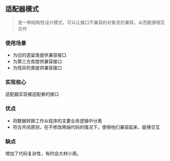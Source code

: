 ## 适配器模式

> 是一种结构性设计模式，可以让接口不兼容的对象变的兼容，从而能够相互合作



### 使用场景

- 为旧的遗留类提供兼容接口
- 为第三方库提供兼容接口
- 为怪异的类提供兼容接口



### 实现核心

适配器实现被适配者的接口



### 优点

- 将数据转换工作从程序的主要业务逻辑中分离
- 符合开闭原则，在不修改两端代码的情况下，使得他们兼容起来，能够交互



### 缺点

增加了代码复杂性，有时会大材小用。

